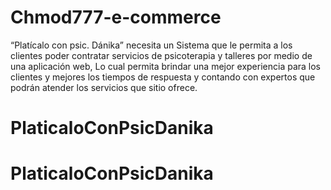 # Chmod777-e-commerce
“Platícalo con psic. Dánika” necesita un Sistema que le permita a los clientes poder contratar servicios de psicoterapia y talleres por medio de una aplicación web, Lo cual permita brindar una mejor experiencia para los clientes y mejores los tiempos de respuesta y contando con expertos que podrán atender los servicios que sitio ofrece.
# PlaticaloConPsicDanika
# PlaticaloConPsicDanika
